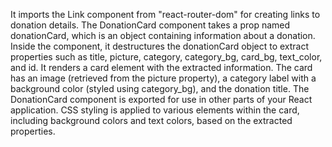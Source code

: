 It imports the Link component from "react-router-dom" for creating links to donation details.
The DonationCard component takes a prop named donationCard, which is an object containing information about a donation.
Inside the component, it destructures the donationCard object to extract properties such as title, picture, category, category_bg, card_bg, text_color, and id.
It renders a card element with the extracted information. The card has an image (retrieved from the picture property), a category label with a background color (styled using category_bg), and the donation title.
The DonationCard component is exported for use in other parts of your React application.
CSS styling is applied to various elements within the card, including background colors and text colors, based on the extracted properties.
